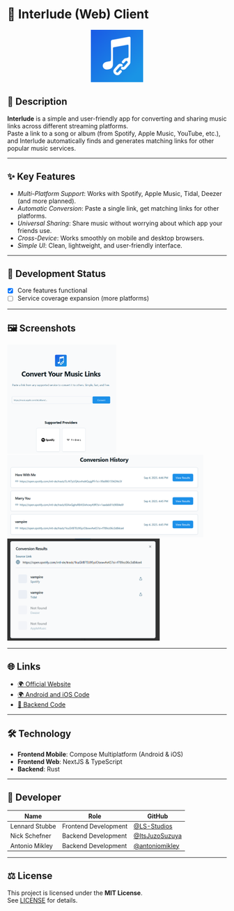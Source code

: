 # 🎵 Interlude (Web) Client

<!-- App-Icon -->
<p align="center">
  <img src="Interlude_Icon.png" alt="App Icon" width="120"/>
</p>

## 📝 Description
**Interlude** is a simple and user-friendly app for converting and sharing music links across different streaming platforms.  
Paste a link to a song or album (from Spotify, Apple Music, YouTube, etc.), and Interlude automatically finds and generates matching links for other popular music services.  

---

## ✨ Key Features
- *Multi-Platform Support*: Works with Spotify, Apple Music, Tidal, Deezer (and more planned).  
- *Automatic Conversion*: Paste a single link, get matching links for other platforms.  
- *Universal Sharing*: Share music without worrying about which app your friends use.  
- *Cross-Device*: Works smoothly on mobile and desktop browsers.  
- *Simple UI*: Clean, lightweight, and user-friendly interface.  

---

## 🚀 Development Status
- [x] Core features functional  
- [ ] Service coverage expansion (more platforms)

---

## 🖼️ Screenshots
<!-- Replace with actual paths to your screenshots -->
<img src="screenshots/Screenshot-Converter.png" width="250"/> <img src="screenshots/Screenshot-History.png" width="450"/>
<img src="screenshots/Screenshot-Converted.png" width="350"/>

---

## 🌐 Links
- [🌍 Official Website]([https://interlude.leshift.de/])  
- [🌍 Android and iOS Code]([https://github.com/LS-Studios/Interlude-Mobile-Client)
- [📖 Backend Code]([https://github.com/antoniomikley/interlude_server])

---

## 🛠️ Technology
- **Frontend Mobile**: Compose Multiplatform (Android & iOS)
- **Frontend Web**: NextJS & TypeScript
- **Backend**: Rust  

---

## 👤 Developer
| Name          | Role                  | GitHub                                        |
|---------------|-----------------------|-----------------------------------------------|
| Lennard Stubbe | Frontend Development  | [@LS-Studios](https://github.com/LS-Studios)          |
| Nick Schefner  | Backend Development   | [@ItsJuzoSuzuya](https://github.com/ItsJuzoSuzuya)      |
| Antonio Mikley | Backend Development   | [@antoniomikley](https://github.com/antoniomikley) |


---

## ⚖️ License
This project is licensed under the **MIT License**.  
See [LICENSE](LICENSE) for details.
